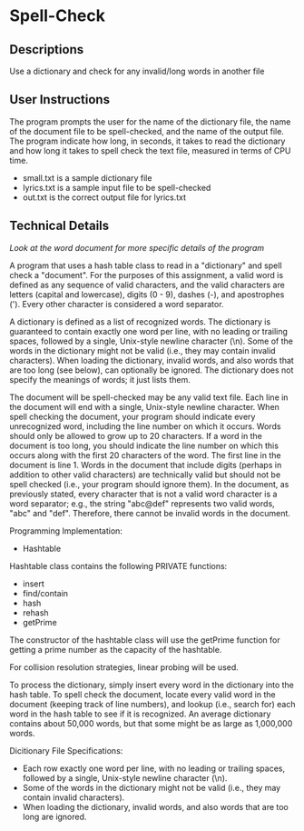 # Spell-Check
Descriptions
-
Use a dictionary and check for any invalid/long words in another file


User Instructions
-
The program prompts the user for the name of the dictionary file, the name of the document file to be spell-checked, and the name of the output file. The program indicate how long, in seconds, it takes to read the dictionary and how long it takes to spell check the text file, measured in terms of CPU time.
- small.txt is a sample dictionary file
- lyrics.txt is a sample input file to be spell-checked
- out.txt is the correct output file for lyrics.txt

Technical Details
-
*Look at the word document for more specific details of the program*

A program that uses a hash table class to read in a "dictionary" and spell check a "document". For the purposes of this assignment, a valid word is defined as any sequence of valid characters, and the valid characters are letters (capital and lowercase), digits (0 - 9), dashes (-), and apostrophes ('). Every other character is considered a word
separator.

A dictionary is defined as a list of recognized words. The dictionary is guaranteed to contain exactly one word per line, with no leading or trailing spaces, followed by a single, Unix-style newline character (\n). Some of the words in the dictionary might not be valid (i.e., they may contain invalid characters). When loading the dictionary, invalid words, and also words that are too long (see below), can optionally be ignored. The dictionary does not specify the meanings of words; it just lists them.

The document will be spell-checked may be any valid text file. Each line in the document will end with a single, Unix-style newline character. When spell checking the document, your program should indicate every unrecognized word, including the line number on which it occurs. Words should only be allowed to grow up to 20 characters. If a word in the document is too long, you should indicate the line number on which this occurs along with the first 20 characters of the word. The first line in the document is line 1. Words in the document that include digits (perhaps in addition to other valid characters) are technically valid but should not be spell checked (i.e., your program should ignore them). In the document, as previously stated, every character that is not a valid word character is a word separator; e.g., the string "abc@def" represents two valid words, "abc" and "def". Therefore, there cannot be invalid words in the document.

Programming Implementation:
- Hashtable

Hashtable class contains the following PRIVATE functions:
- insert
- find/contain
- hash
- rehash
- getPrime

The constructor of the hashtable class will use the getPrime function for getting a prime number as the capacity of the hashtable.

For collision resolution strategies, linear probing will be used.

To process the dictionary, simply insert every word in the dictionary into the hash table. To spell check the document, locate every valid word in the document (keeping track of line numbers), and lookup (i.e., search for) each word in the hash table to see if it is recognized. An average dictionary contains about 50,000 words, but that some might be as large as 1,000,000 words. 


Dicitionary File Specifications:
- Each row exactly one word per line, with no leading or trailing spaces, followed by a single, Unix-style newline character (\n). 
- Some of the words in the dictionary might not be valid (i.e., they may contain invalid characters). 
- When loading the dictionary, invalid words, and also words that are too long are ignored. 
 
